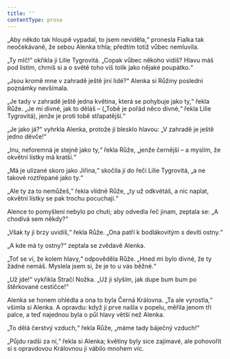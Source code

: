 ```yaml
---
title: ''
contentType: prose
---
```


„Aby někdo tak hloupě vypadal, to jsem neviděla,“ pronesla Fialka tak neočekávaně, že sebou Alenka trhla; předtím totiž vůbec nemluvila.

„Ty mlč!“ okřikla ji Lilie Tygrovitá. „Copak vůbec někoho vidíš? Hlavu máš pod listím, chrníš si a o světě toho víš tolik jako nějaké poupátko.“

„Jsou kromě mne v zahradě ještě jiní lidé?“ Alenka si Růžiny poslední poznámky nevšímala.

„Je tady v zahradě ještě jedna květina, která se pohybuje jako ty,“ řekla Růže. „Je mi divné, jak to děláš – („Tobě je pořád něco divné,“ řekla Lilie Tygrovitá), jenže je proti tobě střapatější.“

„Je jako já?“ vyhrkla Alenka, protože jí blesklo hlavou: „V zahradě je ještě jedno děvče!“

„Inu, neforemná je stejně jako ty,“ řekla Růže, „jenže černější – a myslím, že okvětní lístky má kratší.“

„Má je ulízané skoro jako Jiřina,“ skočila jí do řeči Lilie Tygrovitá, „a ne takové roztřepané jako ty.“

„Ale ty za to nemůžeš,“ řekla vlídně Růže, „ty už odkvétáš, a nic naplat, okvětní lístky se pak trochu pocuchají.“

Alence to pomyšlení nebylo po chuti; aby odvedla řeč jinam, zeptala se: „A chodívá sem někdy?“

„Však ty ji brzy uvidíš,“ řekla Růže. „Ona patří k bodlákovitým s devíti ostny.“

„A kde má ty ostny?“ zeptala se zvědavě Alenka.

„Toť se ví, že kolem hlavy,“ odpověděla Růže. „Hned mi bylo divné, že ty žádné nemáš. Myslela jsem si, že je to u vás běžné.“

„Už jde!“ vykřikla Stračí Nožka. „Už ji slyším, jak dupe bum bum po štěrkované cestičce!“

Alenka se honem ohlédla a ona to byla Černá Královna. „Ta ale vyrostla,“ všimla si Alenka. A opravdu: když ji prve našla v popelu, měřila jenom tři palce, a teď najednou byla o půl hlavy větší než Alenka.

„To dělá čerstvý vzduch,“ řekla Růže, „máme tady báječný vzduch!“

„Půjdu radši za ní,“ řekla si Alenka; květiny byly sice zajímavé, ale pohovořit si s opravdovou Královnou ji vábilo mnohem víc.
